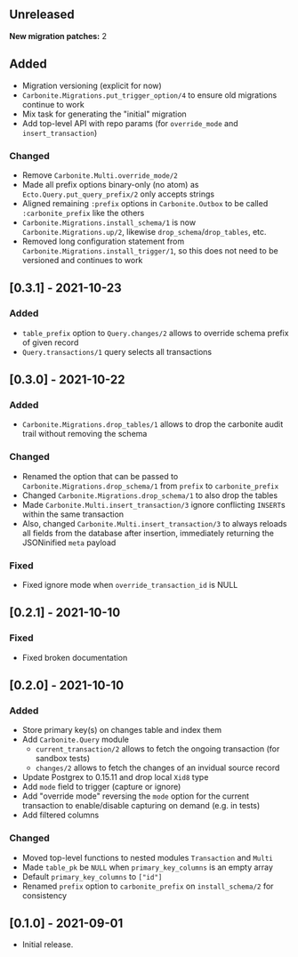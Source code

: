 ## Unreleased

**New migration patches:** 2

## Added

* Migration versioning (explicit for now)
* `Carbonite.Migrations.put_trigger_option/4` to ensure old migrations continue to work
* Mix task for generating the "initial" migration
* Add top-level API with repo params (for `override_mode` and `insert_transaction`)

### Changed

* Remove `Carbonite.Multi.override_mode/2`
* Made all prefix options binary-only (no atom) as `Ecto.Query.put_query_prefix/2` only accepts strings
* Aligned remaining `:prefix` options in `Carbonite.Outbox` to be called `:carbonite_prefix` like the others
* `Carbonite.Migrations.install_schema/1` is now `Carbonite.Migrations.up/2`, likewise `drop_schema`/`drop_tables`, etc.
* Removed long configuration statement from `Carbonite.Migrations.install_trigger/1`, so this does not need to be versioned and continues to work

## [0.3.1] - 2021-10-23

### Added

* `table_prefix` option to `Query.changes/2` allows to override schema prefix of given record
* `Query.transactions/1` query selects all transactions

## [0.3.0] - 2021-10-22

### Added

* `Carbonite.Migrations.drop_tables/1` allows to drop the carbonite audit trail without removing the schema

### Changed

* Renamed the option that can be passed to `Carbonite.Migrations.drop_schema/1` from `prefix` to `carbonite_prefix`
* Changed `Carbonite.Migrations.drop_schema/1` to also drop the tables
* Made `Carbonite.Multi.insert_transaction/3` ignore conflicting `INSERT`s within the same transaction
* Also, changed `Carbonite.Multi.insert_transaction/3` to always reloads all fields from the database after insertion, immediately returning the JSONinified `meta` payload

### Fixed

* Fixed ignore mode when `override_transaction_id` is NULL

## [0.2.1] - 2021-10-10

### Fixed

* Fixed broken documentation

## [0.2.0] - 2021-10-10

### Added

* Store primary key(s) on changes table and index them
* Add `Carbonite.Query` module
  - `current_transaction/2` allows to fetch the ongoing transaction (for sandbox tests)
  - `changes/2` allows to fetch the changes of an invidual source record
* Update Postgrex to 0.15.11 and drop local `Xid8` type
* Add `mode` field to trigger (capture or ignore)
* Add "override mode" reversing the `mode` option for the current transaction to enable/disable capturing on demand (e.g. in tests)
* Add filtered columns

### Changed

* Moved top-level functions to nested modules `Transaction` and `Multi`
* Made `table_pk` be `NULL` when `primary_key_columns` is an empty array
* Default `primary_key_columns` to `["id"]`
* Renamed `prefix` option to `carbonite_prefix` on `install_schema/2` for consistency

## [0.1.0] - 2021-09-01

* Initial release.
